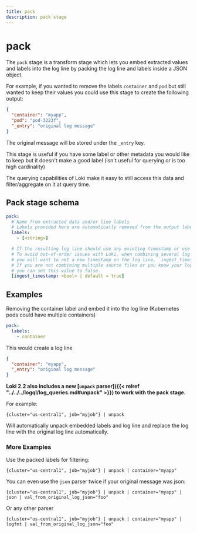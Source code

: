 ```yaml
---
title: pack
description: pack stage
---
```

# pack

The `pack` stage is a transform stage which lets you embed extracted values and labels into the log line by packing the log line and labels inside a JSON object.

For example, if you wanted to remove the labels `container` and `pod` but still wanted to keep their values you could use this stage to create the following output:

```json
{
  "container": "myapp",
  "pod": "pod-3223f",
  "_entry": "original log message"
}
```

The original message will be stored under the `_entry` key.

This stage is useful if you have some label or other metadata you would like to keep but it doesn't make a good label (isn't useful for querying or is too high cardinality)

The querying capabilities of Loki make it easy to still access this data and filter/aggregate on it at query time.

## Pack stage schema

```yaml
pack:
  # Name from extracted data and/or line labels
  # Labels provided here are automatically removed from the output labels.
  labels:
    - [<string>]

  # If the resulting log line should use any existing timestamp or use time.Now() when the line was processed.
  # To avoid out-of-order issues with Loki, when combining several log streams (separate source files) into one
  # you will want to set a new timestamp on the log line, `ingest_timestamp: true`
  # If you are not combining multiple source files or you know your log lines won't have interlaced timestamps
  # you can set this value to false.
  [ingest_timestamp: <bool> | default = true]
```

## Examples

Removing the container label and embed it into the log line (Kubernetes pods could have multiple containers)

```yaml
pack:
  labels:
    - container
```

This would create a log line

```json
{
  "container": "myapp",
  "_entry": "original log message"
}
```

**Loki 2.2 also includes a new [`unpack` parser]({{< relref "../../../logql/log_queries.md#unpack" >}}) to work with the pack stage.**

For example:

```logql
{cluster="us-central1", job="myjob"} | unpack
```

Will automatically unpack embedded labels and log line and replace the log line with the original log line automatically.

### More Examples

Use the packed labels for filtering:

```logql
{cluster="us-central1", job="myjob"} | unpack | container="myapp"
```

You can even use the `json` parser twice if your original message was json:

```logql
{cluster="us-central1", job="myjob"} | unpack | container="myapp" | json | val_from_original_log_json="foo"
```

Or any other parser

```logql
{cluster="us-central1", job="myjob"} | unpack | container="myapp" | logfmt | val_from_original_log_json="foo"
```

